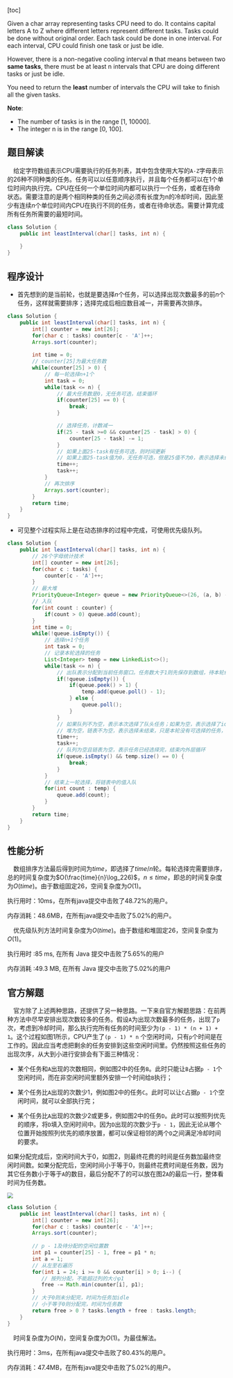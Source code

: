 [toc]

Given a char array representing tasks CPU need to do. It contains capital letters A to Z where different letters represent different tasks. Tasks could be done without original order. Each task could be done in one interval. For each interval, CPU could finish one task or just be idle.

However, there is a non-negative cooling interval **n** that means between two **same tasks**, there must be at least n intervals that CPU are doing different tasks or just be idle.

You need to return the **least** number of intervals the CPU will take to finish all the given tasks.



**Note**:

* The number of tasks is in the range [1, 10000].
* The integer n is in the range [0, 100].



## 题目解读

&emsp;给定字符数组表示CPU需要执行的任务列表，其中包含使用大写的`A-Z`字母表示的26种不同种类的任务。任务可以以任意顺序执行，并且每个任务都可以在1个单位时间内执行完。CPU在任何一个单位时间内都可以执行一个任务，或者在待命状态。需要注意的是两个相同种类的任务之间必须有长度为n的冷却时间，因此至少有连续$n$个单位时间内CPU在执行不同的任务，或者在待命状态。需要计算完成所有任务所需要的最短时间。

```java
class Solution {
    public int leastInterval(char[] tasks, int n) {
        
    }
}
```

## 程序设计

* 首先想到的是当前轮，也就是要选择$n$个任务，可以选择出现次数最多的前$n$个任务，这样就需要排序；选择完成后相应数目减一，并需要再次排序。

```java
class Solution {
    public int leastInterval(char[] tasks, int n) {
        int[] counter = new int[26];
        for(char c : tasks) counter[c - 'A']++;
        Arrays.sort(counter);
        
        int time = 0;
        // counter[25]为最大任务数
        while(counter[25] > 0) {
            // 每一轮选择n+1个
            int task = 0;
            while(task <= n) {
                // 最大任务数是0，无任务可选，结束循环
                if(counter[25] == 0) {
                    break;
                }

                // 选择任务，计数减一
                if(25 - task >=0 && counter[25 - task] > 0) {
                    counter[25 - task] -= 1;
                }
                // 如果上面25-task有任务可选，则时间更新
                // 如果上面25-task值为0，无任务可选，但是25值不为0，表示选择未结束，本轮只能选idle
                time++;
                task++;
            }
            // 再次排序
            Arrays.sort(counter);
        }
        return time;
    }
}
```

* 可见整个过程实际上是在动态排序的过程中完成，可使用优先级队列。

```java
class Solution {
    public int leastInterval(char[] tasks, int n) {
        // 26个字母统计技术
        int[] counter = new int[26];
        for(char c : tasks) {
            counter[c - 'A']++;
        }
        // 最大堆
        PriorityQueue<Integer> queue = new PriorityQueue<>(26, (a, b) -> b - a);
        // 入队
        for(int count : counter) {
            if(count > 0) queue.add(count);
        }
        int time = 0;
        while(!queue.isEmpty()) {
            // 选择n+1个任务
            int task = 0;
            // 记录本轮选择的任务
            List<Integer> temp = new LinkedList<>();
            while(task <= n) {
                // 出队表示分配到当前任务窗口。任务数大于1则先保存到数组，待本轮结束再重新入队
                if(!queue.isEmpty()) {
                    if(queue.peek() > 1) {
                        temp.add(queue.poll() - 1);
                    } else {
                        queue.poll();
                    }
                }
                // 如果队列不为空，表示本次选择了队头任务；如果为空，表示选择了idle任务
                // 堆为空，链表不为空，表示选择未结束，只是本轮没有可选择的任务，只能选择idle
                time++;
                task++;
                // 队列为空且链表为空，表示任务已经选择完，结束内外层循环
                if(queue.isEmpty() && temp.size() == 0) {
                    break;
                }
            }
            // 结束上一轮选择，将链表中的值入队
            for(int count : temp) {
                queue.add(count);
            }
        }
        return time;
    }
}
```

## 性能分析

&emsp;数组排序方法最后得到时间为$time$，即选择了$time/n$轮。每轮选择完需要排序，总的时间复杂度为$O(\frac{time}{n}\log_226)$，$n \le time$，即总的时间复杂度为$O(time)$。由于数组固定26，空间复杂度为$O(1)$。

执行用时：10ms，在所有java提交中击败了48.72%的用户。

内存消耗：48.6MB，在所有java提交中击败了5.02%的用户。

&emsp;优先级队列方法时间复杂度为$O(time)$。由于数组和堆固定26，空间复杂度为$O(1)$。

执行用时 :85 ms, 在所有 Java 提交中击败了5.65%的用户

内存消耗 :49.3 MB, 在所有 Java 提交中击败了5.02%的用户

## 官方解题

&emsp;官方除了上述两种思路，还提供了另一种思路。一下来自官方解题思路：在前两种方法中尽早安排出现次数较多的任务。假设`A`为出现次数最多的任务，出现了`p`次，考虑到冷却时间，那么执行完所有任务的时间至少为`(p - 1) * (n + 1) + 1`。这个过程如图1所示，CPU产生了`(p - 1) * n` 个空闲时间，只有`p`个时间是在工作的。因此应当考虑把剩余的任务安排到这些空闲时间里。仍然按照这些任务的出现次序，从大到小进行安排会有下面三种情况：

* 某个任务和`A`出现的次数相同，例如图2中的任务`B`。此时只能让`B`占据`p - 1`个空闲时间，而在非空闲时间里额外安排一个时间给`B`执行；

* 某个任务比`A`出现的次数少1，例如图2中的任务`C`。此时可以让`C`占据`p - 1`个空闲时间，就可以全部执行完；

* 某个任务比`A`出现的次数少2或更多，例如图2中的任务`D`。此时可以按照列优先的顺序，将`D`填入空闲时间中。因为`D`出现的次数少于`p - 1`，因此无论从哪个位置开始按照列优先的顺序放置，都可以保证相邻的两个`D`之间满足冷却时间的要求。

如果分配完成后，空闲时间大于0，如图2，则最终花费的时间是任务数加最终空闲时间数。如果分配完后，空闲时间小于等于0，则最终花费时间是任务数，因为其它任务数小于等于`A`的数目，最后分配不了的可以放在图2`A`的最后一行，整体看时间为任务数。

<img src="../images/#621.png" style="zoom:80%;" />

```java
class Solution {
    public int leastInterval(char[] tasks, int n) {
        int[] counter = new int[26];
        for(char c : tasks) counter[c - 'A']++;
        Arrays.sort(counter);
        
        // p - 1及待分配的空闲位置数
        int p1 = counter[25] - 1, free = p1 * n;
        int a = 1;
        // 从左至右遍历
        for(int i = 24; i >= 0 && counter[i] > 0; i--) {
           // 按列分配，不能超过列的大小p1
           free -= Math.min(counter[i], p1);
        }
        // 大于0则未分配完，时间为任务加idle
        // 小于等于0则分配完，时间为任务数
        return free > 0 ? tasks.length + free : tasks.length;
    }
}
```

&emsp;时间复杂度为$O(N)$，空间复杂度为$O(1)$。为最佳解法。

执行用时：3ms，在所有java提交中击败了80.43%的用户。

内存消耗：47.4MB，在所有java提交中击败了5.02%的用户。